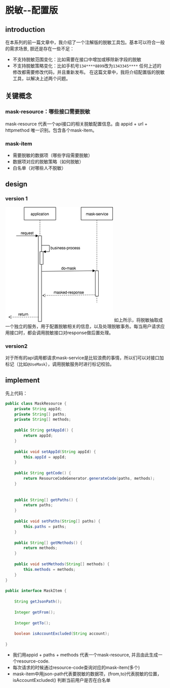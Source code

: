 # 脱敏--配置版

## introduction
在本系列的前一篇文章中，我介绍了一个注解版的脱敏工具包。基本可以符合一般的需求场景,
胆还是存在一些不足：
- 不支持脱敏范围变化：比如需要在接口中增加或移除新字段的脱敏
- 不支持脱敏策略变化：比如手机号`134****8899`改为`1343345****`
任何上述的修改都需要修改代码，并且重新发布。
在这篇文章中，我将介绍配置版的脱敏工具，以解决上述两个问题。

## 关键概念
### mask-resource：哪些接口需要脱敏
mask-resource 代表一个api接口的相关脱敏配置信息。由 appid + url + httpmethod 唯一识别。包含各个mask-item。
### mask-item
- 需要脱敏的数据项（哪些字段需要脱敏）
- 数据项对应的脱敏策略（如何脱敏）
- 白名单（对哪些人不脱敏）

## design
### version 1
![1-1](./mask.jpeg)
如上所示，将脱敏抽取成一个独立的服务，用于配置脱敏相关的信息，以及处理脱敏事务。每当用户请求应用接口时，都会调用脱敏接口对response做后置处理。

### version2
对于所有的api调用都请求mask-service是比较浪费的事情，所以们可以对接口加标记（比如`@UseMask`），调用脱敏服务时进行标记校验。

## implement
先上代码：
```java
public class MaskResource {
    private String appId;
    private String[] paths;
    private String[] methods;

    public String getAppId() {
        return appId;
    }

    public void setAppId(String appId) {
        this.appId = appId;
    }

    public String getCode() {
        return ResourceCodeGenerator.generateCode(paths, methods);
    }


    public String[] getPaths() {
        return paths;
    }

    public void setPaths(String[] paths) {
        this.paths = paths;
    }

    public String[] getMethods() {
        return methods;
    }

    public void setMethods(String[] methods) {
        this.methods = methods;
    }
}

public interface MaskItem {

    String getJsonPath();

    Integer getFrom();

    Integer getTo();

    boolean isAccountExcluded(String account);

}
```
- 我们用appid + paths + methods 代表一个mask-resource, 并且由此生成一个resource-code.
- 每次请求的时候通过resource-code查询对应的mask-item(多个)
- mask-item中用json-path代表要脱敏的数据项，(from,to)代表脱敏的位置，isAccountExcluded() 判断当前用户是否在白名单


